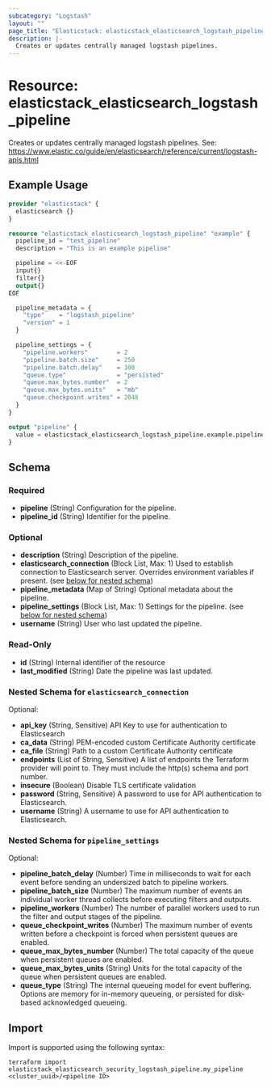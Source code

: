 ```yaml
---
subcategory: "Logstash"
layout: ""
page_title: "Elasticstack: elasticstack_elasticsearch_logstash_pipeline Resource"
description: |-
  Creates or updates centrally managed logstash pipelines.
---
```


# Resource: elasticstack_elasticsearch_logstash_pipeline

Creates or updates centrally managed logstash pipelines. See: https://www.elastic.co/guide/en/elasticsearch/reference/current/logstash-apis.html

## Example Usage

```terraform
provider "elasticstack" {
  elasticsearch {}
}

resource "elasticstack_elasticsearch_logstash_pipeline" "example" {
  pipeline_id = "test_pipeline"
  description = "This is an example pipeline"

  pipeline = <<-EOF
  input{}
  filter{}
  output{}
EOF

  pipeline_metadata = {
    "type"    = "logstash_pipeline"
    "version" = 1
  }

  pipeline_settings = {
    "pipeline.workers"        = 2
    "pipeline.batch.size"     = 250
    "pipeline.batch.delay"    = 100
    "queue.type"              = "persisted"
    "queue.max_bytes.number"  = 2
    "queue.max_bytes.units"   = "mb"
    "queue.checkpoint.writes" = 2048
  }
}

output "pipeline" {
  value = elasticstack_elasticsearch_logstash_pipeline.example.pipeline_id
}
```

<!-- schema generated by tfplugindocs -->
## Schema

### Required

- **pipeline** (String) Configuration for the pipeline.
- **pipeline_id** (String) Identifier for the pipeline.

### Optional

- **description** (String) Description of the pipeline.
- **elasticsearch_connection** (Block List, Max: 1) Used to establish connection to Elasticsearch server. Overrides environment variables if present. (see [below for nested schema](#nestedblock--elasticsearch_connection))
- **pipeline_metadata** (Map of String) Optional metadata about the pipeline.
- **pipeline_settings** (Block List, Max: 1) Settings for the pipeline. (see [below for nested schema](#nestedblock--pipeline_settings))
- **username** (String) User who last updated the pipeline.

### Read-Only

- **id** (String) Internal identifier of the resource
- **last_modified** (String) Date the pipeline was last updated.

<a id="nestedblock--elasticsearch_connection"></a>
### Nested Schema for `elasticsearch_connection`

Optional:

- **api_key** (String, Sensitive) API Key to use for authentication to Elasticsearch
- **ca_data** (String) PEM-encoded custom Certificate Authority certificate
- **ca_file** (String) Path to a custom Certificate Authority certificate
- **endpoints** (List of String, Sensitive) A list of endpoints the Terraform provider will point to. They must include the http(s) schema and port number.
- **insecure** (Boolean) Disable TLS certificate validation
- **password** (String, Sensitive) A password to use for API authentication to Elasticsearch.
- **username** (String) A username to use for API authentication to Elasticsearch.


<a id="nestedblock--pipeline_settings"></a>
### Nested Schema for `pipeline_settings`

Optional:

- **pipeline_batch_delay** (Number) Time in milliseconds to wait for each event before sending an undersized batch to pipeline workers.
- **pipeline_batch_size** (Number) The maximum number of events an individual worker thread collects before executing filters and outputs.
- **pipeline_workers** (Number) The number of parallel workers used to run the filter and output stages of the pipeline.
- **queue_checkpoint_writes** (Number) The maximum number of events written before a checkpoint is forced when persistent queues are enabled.
- **queue_max_bytes_number** (Number) The total capacity of the queue when persistent queues are enabled.
- **queue_max_bytes_units** (String) Units for the total capacity of the queue when persistent queues are enabled.
- **queue_type** (String) The internal queueing model for event buffering. Options are memory for in-memory queueing, or persisted for disk-based acknowledged queueing.

## Import

Import is supported using the following syntax:

```shell
terraform import elasticstack_elasticsearch_security_logstash_pipeline.my_pipeline <cluster_uuid>/<pipeline ID>
```
